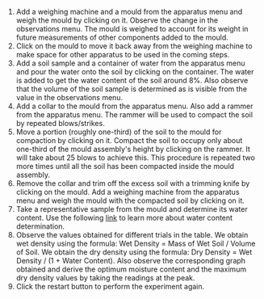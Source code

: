 1. Add a weighing machine and a mould from the apparatus menu and weigh the mould by clicking on it. Observe the change in the observations menu. The mould is weighed to account for its weight in future measurements of other components added to the mould.
2. Click on the mould to move it back away from the weighing machine to make space for other apparatus to be used in the coming steps.
3. Add a soil sample and a container of water from the apparatus menu and pour the water onto the soil by clicking on the container. The water is added to get the water content of the soil around 8%. Also observe that the volume of the soil sample is determined as is visible from the value in the observations menu.
4. Add a collar to the mould from the apparatus menu. Also add a rammer from the apparatus menu. The rammer will be used to compact the soil by repeated blows/strikes.
5. Move a portion (roughly one-third) of the soil to the mould for compaction by clicking on it. Compact the soil to occupy only about one-third of the mould assembly's height by clicking on the rammer. It will take about 25 blows to achieve this. This procedure is repeated two more times until all the soil has been compacted inside the mould assembly.
6. Remove the collar and trim off the excess soil with a trimming knife by clicking on the mould. Add a weighing machine from the apparatus menu and weigh the mould with the compacted soil by clicking on it.
7. Take a representative sample from the mould and determine its water content. Use the following <a href='https://sd-iiith.vlabs.ac.in/exp/water-content/'>link</a> to learn more about water content determination.
8. Observe the values obtained for different trials in the table. We obtain wet density using the formula: Wet Density = Mass of Wet Soil / Volume of Soil. We obtain the dry density using the formula: Dry Density = Wet Density / (1 + Water Content). Also observe the corresponding graph obtained and derive the optimum moisture content and the maximum dry density values by taking the readings at the peak.
9. Click the restart button to perform the experiment again.
